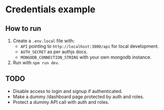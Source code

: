 # Credentials example

## How to run

1. Create a `.env.local` file with:
   - `API` pointing to `http://localhost:3000/api` for local development.
   - `AUTH_SECRET` as per authjs docs.
   - `MONGODB_CONNECTION_STRING` with your own mongodb instance.
2. Run with `npm run dev`.

## TODO

- Disable access to login and signup if authenticated.
- Make a dummy /dashboard page protected by auth and roles.
- Protect a dummy API call with auth and roles.